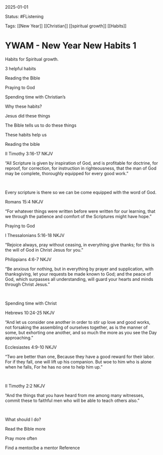2025-01-01

Status: #FListening 

Tags: [[New Year]] [[Christian]] [[spiritual growth]] [[Habits]]


# YWAM - New Year New Habits 1

Habits for Spiritual growth.


3 helpful habits

Reading the Bible

Praying to God

Spending time with Christian’s


Why these habits?

Jesus did these things

The Bible tells us to do these things

These habits help us

  

  

Reading the bible

  

II Timothy‬ ‭3‬:‭16‬-‭17‬ ‭NKJV‬‬

“All Scripture is given by inspiration of God, and is profitable for doctrine, for reproof, for correction, for instruction in righteousness, that the man of God may be complete, thoroughly equipped for every good work.”

‭

  

Every scripture is there so we can be come equipped with the word of God.

  

  

Romans‬ ‭15‬:‭4‬ ‭NKJV‬‬

“For whatever things were written before were written for our learning, that we through the patience and comfort of the Scriptures might have hope.”

  

Praying to God

  

I Thessalonians‬ ‭5‬:‭16‬-‭18‬ ‭NKJV‬‬

“Rejoice always, pray without ceasing, in everything give thanks; for this is the will of God in Christ Jesus for you.”

  

  

Philippians‬ ‭4‬:‭6‬-‭7‬ ‭NKJV‬‬

“Be anxious for nothing, but in everything by prayer and supplication, with thanksgiving, let your requests be made known to God; and the peace of God, which surpasses all understanding, will guard your hearts and minds through Christ Jesus.”

‭

  

Spending time with Christ 

  

Hebrews‬ ‭10‬:‭24‬-‭25‬ ‭NKJV‬‬

“And let us consider one another in order to stir up love and good works, not forsaking the assembling of ourselves together, as is the manner of some, but exhorting one another, and so much the more as you see the Day approaching.”

  

Ecclesiastes‬ ‭4‬:‭9‬-‭10‬ ‭NKJV‬‬

“Two are better than one, Because they have a good reward for their labor. For if they fall, one will lift up his companion. But woe to him who is alone when he falls, For he has no one to help him up.”

‭‭

  

II Timothy‬ ‭2‬:‭2‬ ‭NKJV‬‬

“And the things that you have heard from me among many witnesses, commit these to faithful men who will be able to teach others also.”

‭‭

  

What should I do?

Read the Bible more

Pray more often

Find a mentor/be a mentor
Reference